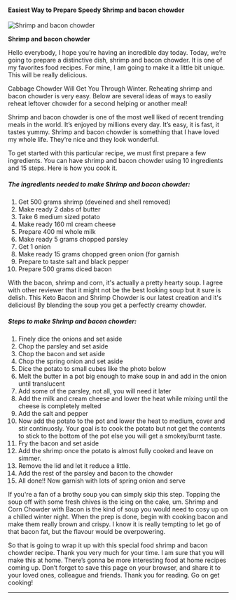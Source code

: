             

#### Easiest Way to Prepare Speedy Shrimp and bacon chowder

![Shrimp and bacon chowder](https://img-global.cpcdn.com/recipes/462320b6de3fea64/751x532cq70/shrimp-and-bacon-chowder-recipe-main-photo.jpg)

**Shrimp and bacon chowder**

Hello everybody, I hope you’re having an incredible day today. Today, we’re going to prepare a distinctive dish, shrimp and bacon chowder. It is one of my favorites food recipes. For mine, I am going to make it a little bit unique. This will be really delicious.

Cabbage Chowder Will Get You Through Winter. Reheating shrimp and bacon chowder is very easy. Below are several ideas of ways to easily reheat leftover chowder for a second helping or another meal!

Shrimp and bacon chowder is one of the most well liked of recent trending meals in the world. It’s enjoyed by millions every day. It’s easy, it is fast, it tastes yummy. Shrimp and bacon chowder is something that I have loved my whole life. They’re nice and they look wonderful.

To get started with this particular recipe, we must first prepare a few ingredients. You can have shrimp and bacon chowder using 10 ingredients and 15 steps. Here is how you cook it.

##### The ingredients needed to make Shrimp and bacon chowder:

1.  Get 500 grams shrimp (deveined and shell removed)
2.  Make ready 2 dabs of butter
3.  Take 6 medium sized potato
4.  Make ready 160 ml cream cheese
5.  Prepare 400 ml whole milk
6.  Make ready 5 grams chopped parsley
7.  Get 1 onion
8.  Make ready 15 grams chopped green onion (for garnish
9.  Prepare to taste salt and black pepper
10.  Prepare 500 grams diced bacon

With the bacon, shrimp and corn, it's actually a pretty hearty soup. I agree with other reviewer that it might not be the best looking soup but it sure is delish. This Keto Bacon and Shrimp Chowder is our latest creation and it's delicious! By blending the soup you get a perfectly creamy chowder.

##### Steps to make Shrimp and bacon chowder:

1.  Finely dice the onions and set aside
2.  Chop the parsley and set aside
3.  Chop the bacon and set aside
4.  Chop the spring onion and set aside
5.  Dice the potato to small cubes like the photo below
6.  Melt the butter in a pot big enough to make soup in and add in the onion until translucent
7.  Add some of the parsley, not all, you will need it later
8.  Add the milk and cream cheese and lower the heat while mixing until the cheese is completely melted
9.  Add the salt and pepper
10.  Now add the potato to the pot and lower the heat to medium, cover and stir continuosly. Your goal is to cook the potato but not get the contents to stick to the bottom of the pot else you will get a smokey/burnt taste.
11.  Fry the bacon and set aside
12.  Add the shrimp once the potato is almost fully cooked and leave on simmer.
13.  Remove the lid and let it reduce a little.
14.  Add the rest of the parsley and bacon to the chowder
15.  All done!! Now garnish with lots of spring onion and serve

If you're a fan of a brothy soup you can simply skip this step. Topping the soup off with some fresh chives is the icing on the cake, um. Shrimp and Corn Chowder with Bacon is the kind of soup you would need to cosy up on a chilled winter night. When the prep is done, begin with cooking bacon and make them really brown and crispy. I know it is really tempting to let go of that bacon fat, but the flavour would be overpowering.

So that is going to wrap it up with this special food shrimp and bacon chowder recipe. Thank you very much for your time. I am sure that you will make this at home. There’s gonna be more interesting food at home recipes coming up. Don’t forget to save this page on your browser, and share it to your loved ones, colleague and friends. Thank you for reading. Go on get cooking!

* * *